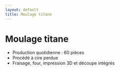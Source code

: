 ```yaml
---
layout: default
title: Moulage titane
---
```


# Moulage titane

- Production quotidienne : 60 pièces  
- Procédé à cire perdue  
- Fraisage, four, impression 3D et découpe intégrés
